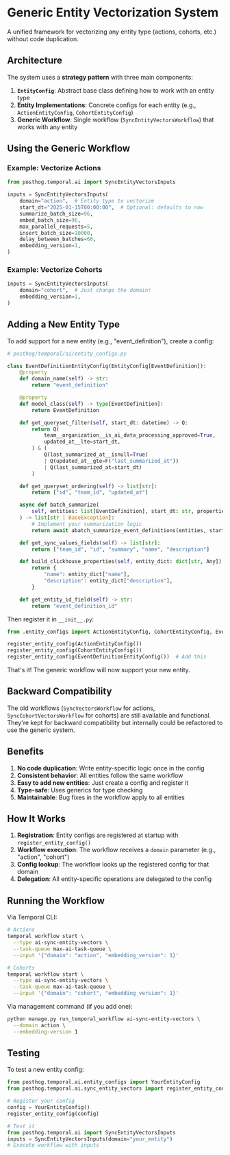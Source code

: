 # Generic Entity Vectorization System

A unified framework for vectorizing any entity type (actions, cohorts, etc.) without code duplication.

## Architecture

The system uses a **strategy pattern** with three main components:

1. **`EntityConfig`**: Abstract base class defining how to work with an entity type
2. **Entity Implementations**: Concrete configs for each entity (e.g., `ActionEntityConfig`, `CohortEntityConfig`)
3. **Generic Workflow**: Single workflow (`SyncEntityVectorsWorkflow`) that works with any entity

## Using the Generic Workflow

### Example: Vectorize Actions

```python
from posthog.temporal.ai import SyncEntityVectorsInputs

inputs = SyncEntityVectorsInputs(
    domain="action",  # Entity type to vectorize
    start_dt="2025-01-15T00:00:00",  # Optional: defaults to now
    summarize_batch_size=96,
    embed_batch_size=96,
    max_parallel_requests=5,
    insert_batch_size=10000,
    delay_between_batches=60,
    embedding_version=1,
)
```

### Example: Vectorize Cohorts

```python
inputs = SyncEntityVectorsInputs(
    domain="cohort",  # Just change the domain!
    embedding_version=1,
)
```

## Adding a New Entity Type

To add support for a new entity (e.g., "event_definition"), create a config:

```python
# posthog/temporal/ai/entity_configs.py

class EventDefinitionEntityConfig(EntityConfig[EventDefinition]):
    @property
    def domain_name(self) -> str:
        return "event_definition"

    @property
    def model_class(self) -> type[EventDefinition]:
        return EventDefinition

    def get_queryset_filter(self, start_dt: datetime) -> Q:
        return Q(
            team__organization__is_ai_data_processing_approved=True,
            updated_at__lte=start_dt,
        ) & (
            Q(last_summarized_at__isnull=True)
            | Q(updated_at__gte=F("last_summarized_at"))
            | Q(last_summarized_at=start_dt)
        )

    def get_queryset_ordering(self) -> list[str]:
        return ["id", "team_id", "updated_at"]

    async def batch_summarize(
        self, entities: list[EventDefinition], start_dt: str, properties: dict[str, Any]
    ) -> list[str | BaseException]:
        # Implement your summarization logic
        return await abatch_summarize_event_definitions(entities, start_dt=start_dt, properties=properties)

    def get_sync_values_fields(self) -> list[str]:
        return ["team_id", "id", "summary", "name", "description"]

    def build_clickhouse_properties(self, entity_dict: dict[str, Any]) -> dict[str, Any]:
        return {
            "name": entity_dict["name"],
            "description": entity_dict["description"],
        }

    def get_entity_id_field(self) -> str:
        return "event_definition_id"
```

Then register it in `__init__.py`:

```python
from .entity_configs import ActionEntityConfig, CohortEntityConfig, EventDefinitionEntityConfig

register_entity_config(ActionEntityConfig())
register_entity_config(CohortEntityConfig())
register_entity_config(EventDefinitionEntityConfig())  # Add this
```

That's it! The generic workflow will now support your new entity.

## Backward Compatibility

The old workflows (`SyncVectorsWorkflow` for actions, `SyncCohortVectorsWorkflow` for cohorts) are still available and functional. They're kept for backward compatibility but internally could be refactored to use the generic system.

## Benefits

1. **No code duplication**: Write entity-specific logic once in the config
2. **Consistent behavior**: All entities follow the same workflow
3. **Easy to add new entities**: Just create a config and register it
4. **Type-safe**: Uses generics for type checking
5. **Maintainable**: Bug fixes in the workflow apply to all entities

## How It Works

1. **Registration**: Entity configs are registered at startup with `register_entity_config()`
2. **Workflow execution**: The workflow receives a `domain` parameter (e.g., "action", "cohort")
3. **Config lookup**: The workflow looks up the registered config for that domain
4. **Delegation**: All entity-specific operations are delegated to the config

## Running the Workflow

Via Temporal CLI:

```bash
# Actions
temporal workflow start \
  --type ai-sync-entity-vectors \
  --task-queue max-ai-task-queue \
  --input '{"domain": "action", "embedding_version": 1}'

# Cohorts
temporal workflow start \
  --type ai-sync-entity-vectors \
  --task-queue max-ai-task-queue \
  --input '{"domain": "cohort", "embedding_version": 1}'
```

Via management command (if you add one):

```bash
python manage.py run_temporal_workflow ai-sync-entity-vectors \
  --domain action \
  --embedding-version 1
```

## Testing

To test a new entity config:

```python
from posthog.temporal.ai.entity_configs import YourEntityConfig
from posthog.temporal.ai.sync_entity_vectors import register_entity_config

# Register your config
config = YourEntityConfig()
register_entity_config(config)

# Test it
from posthog.temporal.ai import SyncEntityVectorsInputs
inputs = SyncEntityVectorsInputs(domain="your_entity")
# Execute workflow with inputs
```
